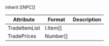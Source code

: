 inherit [[NPC]]

| Attribute     | Format   | Description |
| ------------- | -------- | ----------- |
| TradeItemList | I.Item[] |             |
| TradePrices   | Number[] |             |

